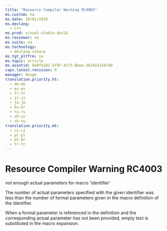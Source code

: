 ```yaml
---
title: "Resource Compiler Warning RC4003"
ms.custom: na
ms.date: 10/01/2016
ms.devlang: 
  - C++
ms.prod: visual-studio-dev14
ms.reviewer: na
ms.suite: na
ms.technology: 
  - devlang-csharp
ms.tgt_pltfrm: na
ms.topic: article
ms.assetid: 8e0fe262-5f97-4cf3-8bea-3b2414316740
caps.latest.revision: 6
manager: douge
translation.priority.ht: 
  - de-de
  - es-es
  - fr-fr
  - it-it
  - ja-jp
  - ko-kr
  - ru-ru
  - zh-cn
  - zh-tw
translation.priority.mt: 
  - cs-cz
  - pl-pl
  - pt-br
  - tr-tr
---
```

# Resource Compiler Warning RC4003
not enough actual parameters for macro 'identifier'  
  
 The number of actual parameters specified with the given identifier was less than the number of formal parameters given in the macro definition of the identifier.  
  
 When a formal parameter is referenced in the definition and the corresponding actual parameter has not been provided, empty text is substituted in the macro expansion.